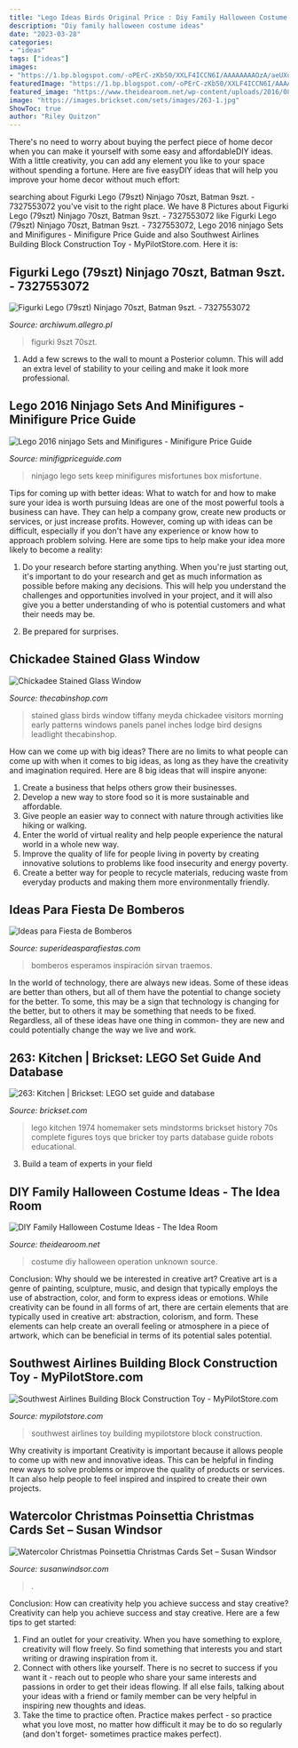 ```yaml
---
title: "Lego Ideas Birds Original Price : Diy Family Halloween Costume Ideas"
description: "Diy family halloween costume ideas"
date: "2023-03-28"
categories:
- "ideas"
tags: ["ideas"]
images:
- "https://1.bp.blogspot.com/-oPErC-zKb50/XXLF4ICCN6I/AAAAAAAAOzA/aeUXuFJ_N3g7ll2yQcBlaFWdDKUA37b4gCLcBGAs/s1600/4.jpg"
featuredImage: "https://1.bp.blogspot.com/-oPErC-zKb50/XXLF4ICCN6I/AAAAAAAAOzA/aeUXuFJ_N3g7ll2yQcBlaFWdDKUA37b4gCLcBGAs/s1600/4.jpg"
featured_image: "https://www.theidearoom.net/wp-content/uploads/2016/08/operation.jpg"
image: "https://images.brickset.com/sets/images/263-1.jpg"
ShowToc: true
author: "Riley Quitzon"
---
```



There's no need to worry about buying the perfect piece of home decor when you can make it yourself with some easy and affordableDIY ideas. With a little creativity, you can add any element you like to your space without spending a fortune. Here are five easyDIY ideas that will help you improve your home decor without much effort: 

	

		
searching about Figurki Lego (79szt) Ninjago 70szt, Batman 9szt. - 7327553072 you've visit to the right place. We have 8 Pictures about Figurki Lego (79szt) Ninjago 70szt, Batman 9szt. - 7327553072 like Figurki Lego (79szt) Ninjago 70szt, Batman 9szt. - 7327553072, Lego 2016 ninjago Sets and Minifigures - Minifigure Price Guide and also Southwest Airlines Building Block Construction Toy - MyPilotStore.com. Here it is:
		
    
## Figurki Lego (79szt) Ninjago 70szt, Batman 9szt. - 7327553072

<img loading=lazy src="https://2.allegroimg.com/s1024/0c12ce/44cbe90f414fa9218c9e9cd4e8a2" onerror="this.onerror=null;this.src='https://tse4.mm.bing.net/th?id=OIP.aQBeOOfn_YY1xykl09MOVAHaFj&amp;pid=15.1';" alt="Figurki Lego (79szt) Ninjago 70szt, Batman 9szt. - 7327553072">

_Source: archiwum.allegro.pl_

>figurki 9szt 70szt. 

	

1. Add a few screws to the wall to mount a Posterior column. This will add an extra level of stability to your ceiling and make it look more professional.

    
## Lego 2016 Ninjago Sets And Minifigures - Minifigure Price Guide

<img loading=lazy src="http://minifigpriceguide.com/wordpress/wp-content/uploads/2015/12/LEGO-Ninjago-Misfortunes-Keep-70605-box-art.jpg" onerror="this.onerror=null;this.src='https://tse3.mm.bing.net/th?id=OIP.1YhJb_pM9zPim7Q3qroXHQHaHa&amp;pid=15.1';" alt="Lego 2016 ninjago Sets and Minifigures - Minifigure Price Guide">

_Source: minifigpriceguide.com_

>ninjago lego sets keep minifigures misfortunes box misfortune. 

	

Tips for coming up with better ideas: What to watch for and how to make sure your idea is worth pursuing
Ideas are one of the most powerful tools a business can have. They can help a company grow, create new products or services, or just increase profits. However, coming up with ideas can be difficult, especially if you don't have any experience or know how to approach problem solving. Here are some tips to help make your idea more likely to become a reality:
1. Do your research before starting anything. When you're just starting out, it's important to do your research and get as much information as possible before making any decisions. This will help you understand the challenges and opportunities involved in your project, and it will also give you a better understanding of who is potential customers and what their needs may be.

2. Be prepared for surprises.

    
## Chickadee Stained Glass Window

<img loading=lazy src="https://www.thecabinshop.com/media/catalog/product/cache/1/image/9df78eab33525d08d6e5fb8d27136e95/1/m/1mt-68387.jpg" onerror="this.onerror=null;this.src='https://tse1.mm.bing.net/th?id=OIP.tRskcZa_sjTOxc0bBr32qQHaHp&amp;pid=15.1';" alt="Chickadee Stained Glass Window">

_Source: thecabinshop.com_

>stained glass birds window tiffany meyda chickadee visitors morning early patterns windows panels panel inches lodge bird designs leadlight thecabinshop. 

	

How can we come up with big ideas?
There are no limits to what people can come up with when it comes to big ideas, as long as they have the creativity and imagination required. Here are 8 big ideas that will inspire anyone:
1. Create a business that helps others grow their businesses. 
2. Develop a new way to store food so it is more sustainable and affordable. 
3. Give people an easier way to connect with nature through activities like hiking or walking. 
4. Enter the world of virtual reality and help people experience the natural world in a whole new way. 
5. Improve the quality of life for people living in poverty by creating innovative solutions to problems like food insecurity and energy poverty. 
6. Create a better way for people to recycle materials, reducing waste from everyday products and making them more environmentally friendly. 

    
## Ideas Para Fiesta De Bomberos

<img loading=lazy src="https://1.bp.blogspot.com/-oPErC-zKb50/XXLF4ICCN6I/AAAAAAAAOzA/aeUXuFJ_N3g7ll2yQcBlaFWdDKUA37b4gCLcBGAs/s1600/4.jpg" onerror="this.onerror=null;this.src='https://tse2.mm.bing.net/th?id=OIP.fpMx8hSgNlWzhs1QrfK6CgHaJ4&amp;pid=15.1';" alt="Ideas para Fiesta de Bomberos">

_Source: superideasparafiestas.com_

>bomberos esperamos inspiración sirvan traemos. 

	

In the world of technology, there are always new ideas. Some of these ideas are better than others, but all of them have the potential to change society for the better. To some, this may be a sign that technology is changing for the better, but to others it may be something that needs to be fixed. Regardless, all of these ideas have one thing in common- they are new and could potentially change the way we live and work.

    
## 263: Kitchen | Brickset: LEGO Set Guide And Database

<img loading=lazy src="https://images.brickset.com/sets/images/263-1.jpg" onerror="this.onerror=null;this.src='https://tse3.mm.bing.net/th?id=OIP.Tbe-J13ks0G9NwaH1ri_fQHaE3&amp;pid=15.1';" alt="263: Kitchen | Brickset: LEGO set guide and database">

_Source: brickset.com_

>lego kitchen 1974 homemaker sets mindstorms brickset history 70s complete figures toys que bricker toy parts database guide robots educational. 

	

3. Build a team of experts in your field 

    
## DIY Family Halloween Costume Ideas - The Idea Room

<img loading=lazy src="https://www.theidearoom.net/wp-content/uploads/2016/08/operation.jpg" onerror="this.onerror=null;this.src='https://tse1.mm.bing.net/th?id=OIP.4TiuPBqqek15JFLxkVzaiAHaPg&amp;pid=15.1';" alt="DIY Family Halloween Costume Ideas - The Idea Room">

_Source: theidearoom.net_

>costume diy halloween operation unknown source. 

	

Conclusion: Why should we be interested in creative art?
Creative art is a genre of painting, sculpture, music, and design that typically employs the use of abstraction, color, and form to express ideas or emotions. While creativity can be found in all forms of art, there are certain elements that are typically used in creative art: abstraction, colorism, and form. These elements can help create an overall feeling or atmosphere in a piece of artwork, which can be beneficial in terms of its potential sales potential.

    
## Southwest Airlines Building Block Construction Toy - MyPilotStore.com

<img loading=lazy src="https://images.mypilotstore.com/hr/14385-highres2.jpg?scale.width=75" onerror="this.onerror=null;this.src='https://tse3.mm.bing.net/th?id=OIP.3_mQBxaZqHgQ1NGXBZfXrwHaE8&amp;pid=15.1';" alt="Southwest Airlines Building Block Construction Toy - MyPilotStore.com">

_Source: mypilotstore.com_

>southwest airlines toy building mypilotstore block construction. 

	

Why creativity is important
Creativity is important because it allows people to come up with new and innovative ideas. This can be helpful in finding new ways to solve problems or improve the quality of products or services. It can also help people to feel inspired and inspired to create their own projects.

    
## Watercolor Christmas Poinsettia Christmas Cards Set – Susan Windsor

<img loading=lazy src="https://cdn.shopify.com/s/files/1/0858/7684/products/poinsettia-card1_1024x1024@2x.jpg?v=1540432774" onerror="this.onerror=null;this.src='https://tse4.mm.bing.net/th?id=OIP.MbKX5ogVCKDZAlemX6Oa9gHaHa&amp;pid=15.1';" alt="Watercolor Christmas Poinsettia Christmas Cards Set – Susan Windsor">

_Source: susanwindsor.com_

>. 

	

Conclusion: How can creativity help you achieve success and stay creative?
Creativity can help you achieve success and stay creative. Here are a few tips to get started: 
1. Find an outlet for your creativity. When you have something to explore, creativity will flow freely. So find something that interests you and start writing or drawing inspiration from it. 
2. Connect with others like yourself. There is no secret to success if you want it - reach out to people who share your same interests and passions in order to get their ideas flowing. If all else fails, talking about your ideas with a friend or family member can be very helpful in inspiring new thoughts and ideas. 
3. Take the time to practice often. Practice makes perfect - so practice what you love most, no matter how difficult it may be to do so regularly (and don't forget- sometimes practice makes perfect).

